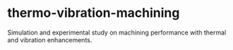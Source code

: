 # thermo-vibration-machining
Simulation and experimental study on machining performance with thermal and vibration enhancements.
